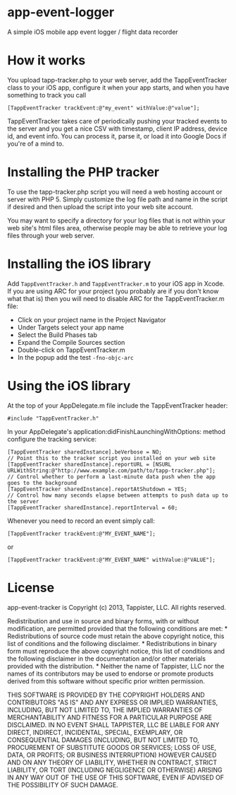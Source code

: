 app-event-logger
================

A simple iOS mobile app event logger / flight data recorder

# How it works

You upload tapp-tracker.php to your web server, add the TappEventTracker class to your iOS app, configure it when your app starts, and when you have something to track you call 

`[TappEventTracker trackEvent:@"my_event" withValue:@"value"];`

TappEventTracker takes care of periodically pushing your tracked events to the server and you get a nice CSV with timestamp, client IP address, device id, and event info. You can process it, parse it, or load it into Google Docs if you're of a mind to.

# Installing the PHP tracker

To use the tapp-tracker.php script you will need a web hosting account or server with PHP 5. Simply customize the log file path and name in the script if desired and then upload the script into your web site account.

You may want to specify a directory for your log files that is not within your web site's html files area, otherwise people may be able to retrieve your log files through your web server.

# Installing the iOS library

Add `TappEventTracker.h` and `TappEventTracker.m` to your iOS app in Xcode. If you are using ARC for your project (you probably are if you don't know what that is) then you will need to disable ARC for the TappEventTracker.m file:
* Click on your project name in the Project Navigator
* Under Targets select your app name
* Select the Build Phases tab
* Expand the Compile Sources section
* Double-click on TappEventTracker.m
* In the popup add the test `-fno-objc-arc`

# Using the iOS library

At the top of your AppDelegate.m file include the TappEventTracker header:

`#include "TappEventTracker.h"`

In your AppDelegate's application:didFinishLaunchingWithOptions: method configure the tracking service:

```// You can set this to YES to log lots of messages to the console via NSLog()
[TappEventTracker sharedInstance].beVerbose = NO;
// Point this to the tracker script you installed on your web site
[TappEventTracker sharedInstance].reportURL = [NSURL URLWithString:@"http://www.example.com/path/to/tapp-tracker.php"];
// Control whether to perform a last-minute data push when the app goes to the background
[TappEventTracker sharedInstance].reportAtShutdown = YES;
// Control how many seconds elapse between attempts to push data up to the server
[TappEventTracker sharedInstance].reportInterval = 60;
```

Whenever you need to record an event simply call:

`[TappEventTracker trackEvent:@"MY_EVENT_NAME"];`

or

`[TappEventTracker trackEvent:@"MY_EVENT_NAME" withValue:@"VALUE"];`

# License

app-event-tracker is Copyright (c) 2013, Tappister, LLC.
All rights reserved.

Redistribution and use in source and binary forms, with or without
modification, are permitted provided that the following conditions are met:
    * Redistributions of source code must retain the above copyright
      notice, this list of conditions and the following disclaimer.
    * Redistributions in binary form must reproduce the above copyright
      notice, this list of conditions and the following disclaimer in the
      documentation and/or other materials provided with the distribution.
    * Neither the name of Tappister, LLC nor the
      names of its contributors may be used to endorse or promote products
      derived from this software without specific prior written permission.

THIS SOFTWARE IS PROVIDED BY THE COPYRIGHT HOLDERS AND CONTRIBUTORS "AS IS" AND
ANY EXPRESS OR IMPLIED WARRANTIES, INCLUDING, BUT NOT LIMITED TO, THE IMPLIED
WARRANTIES OF MERCHANTABILITY AND FITNESS FOR A PARTICULAR PURPOSE ARE
DISCLAIMED. IN NO EVENT SHALL TAPPISTER, LLC BE LIABLE FOR ANY
DIRECT, INDIRECT, INCIDENTAL, SPECIAL, EXEMPLARY, OR CONSEQUENTIAL DAMAGES
(INCLUDING, BUT NOT LIMITED TO, PROCUREMENT OF SUBSTITUTE GOODS OR SERVICES;
LOSS OF USE, DATA, OR PROFITS; OR BUSINESS INTERRUPTION) HOWEVER CAUSED AND
ON ANY THEORY OF LIABILITY, WHETHER IN CONTRACT, STRICT LIABILITY, OR TORT
(INCLUDING NEGLIGENCE OR OTHERWISE) ARISING IN ANY WAY OUT OF THE USE OF THIS
SOFTWARE, EVEN IF ADVISED OF THE POSSIBILITY OF SUCH DAMAGE.

